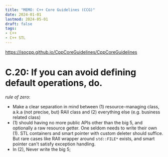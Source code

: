 ```yaml
---
title: "MEMO: C++ Core Guidelines (CCG)"
date: 2024-01-01
lastmod: 2024-05-01
draft: false
tags:
- C++
- C++ STL
---
```



https://isocpp.github.io/CppCoreGuidelines/CppCoreGuidelines

# C.20: If you can avoid defining default operations, do.

*rule of zero*:
- Make a clear separation in mind between (1) resource-managing class, a.k.a (not precise, but) RAII class and (2) everything else (e.g. business related class)
- (1) should having no more public APIs other than the big 5, and optionally a raw resource getter. One seldom needs to write their own (1). STL containers and smart pointer with custom deleter should suffice. But rare cases like RAII wrapper around `std::FILE*` exists, and smart pointer can't satisfy exception handling.
- In (2), Never write the big 5;
